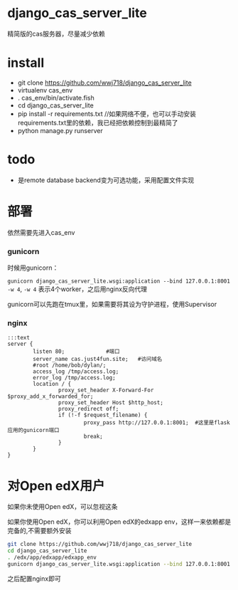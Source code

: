 # django_cas_server_lite
精简版的cas服务器，尽量减少依赖

# install
*  git clone https://github.com/wwj718/django_cas_server_lite
*  virtualenv cas_env
*  . cas_env/bin/activate.fish
*  cd django_cas_server_lite
*  pip install -r requirements.txt //如果网络不便，也可以手动安装 requirements.txt里的依赖，我已经把依赖控制到最精简了
*  python manage.py runserver 

# todo
*  是remote database backend变为可选功能，采用配置文件实现


# 部署
依然需要先进入cas_env

### gunicorn
时候用gunicorn：

`gunicorn django_cas_server_lite.wsgi:application --bind 127.0.0.1:8001 -w 4`, `-w 4` 表示4个worker，之后用nginx反向代理

gunicorn可以先跑在tmux里，如果需要将其设为守护进程，使用Supervisor

### nginx
```
:::text
server {
        listen 80;             #端口
        server_name cas.just4fun.site;   #访问域名
        #root /home/bob/dylan/;
        access_log /tmp/access.log;
        error_log /tmp/access.log;
        location / {
                proxy_set_header X-Forward-For $proxy_add_x_forwarded_for;
                proxy_set_header Host $http_host;
                proxy_redirect off;
                if (!-f $request_filename) {
                        proxy_pass http://127.0.0.1:8001;  #这里是flask应用的gunicorn端口
                        break;
                }
        }
}
```

# 对Open edX用户
如果你未使用Open edX，可以忽视这条

如果你使用Open edX，你可以利用Open edX的edxapp env，这样一来依赖都是完备的,不需要额外安装

```bash
git clone https://github.com/wwj718/django_cas_server_lite
cd django_cas_server_lite
. /edx/app/edxapp/edxapp_env
gunicorn django_cas_server_lite.wsgi:application --bind 127.0.0.1:8001 -w 4
```

之后配置nginx即可
